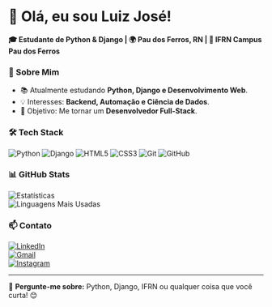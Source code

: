 # 👋 Olá, eu sou Luiz José! 

**🎓 Estudante de Python & Django | 🌍 Pau dos Ferros, RN | 🏫 IFRN Campus Pau dos Ferros**  

### 🚀 Sobre Mim  
- 📚 Atualmente estudando **Python, Django e Desenvolvimento Web**.  
- 💡 Interesses: **Backend, Automação e Ciência de Dados**.  
- 🎯 Objetivo: Me tornar um **Desenvolvedor Full-Stack**.  

### 🛠 Tech Stack  
![Python](https://img.shields.io/badge/-Python-3776AB?logo=python&logoColor=white)
![Django](https://img.shields.io/badge/-Django-092E20?logo=django&logoColor=white)
![HTML5](https://img.shields.io/badge/-HTML5-E34F26?logo=html5&logoColor=white)
![CSS3](https://img.shields.io/badge/-CSS3-1572B6?logo=css3&logoColor=white)
![Git](https://img.shields.io/badge/-Git-F05032?logo=git&logoColor=white)
![GitHub](https://img.shields.io/badge/-GitHub-181717?logo=github)

### 📊 GitHub Stats  
![Estatísticas](https://github-readme-stats.vercel.app/api?username=SEUUSER&show_icons=true&theme=dracula&hide_border=true)  
![Linguagens Mais Usadas](https://github-readme-stats.vercel.app/api/top-langs/?username=SEUUSER&layout=compact&theme=dracula&hide_border=true)  

### 📫 Contato  
[![LinkedIn](https://img.shields.io/badge/-LinkedIn-0077B5?logo=linkedin)](https://linkedin.com/in/luiz-andrade-90a92a227)  
[![Gmail](https://img.shields.io/badge/-Gmail-D14836?logo=gmail&logoColor=white)](mailto:seuemail@gmail.com)  
[![Instagram](https://img.shields.io/badge/-Instagram-E4405F?logo=instagram&logoColor=white)](https://instagram.com/lu1z_nt) 

---

💬 **Pergunte-me sobre:** Python, Django, IFRN ou qualquer coisa que você curta! 😊  

